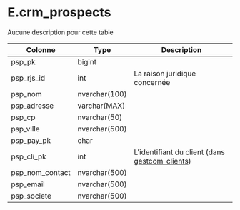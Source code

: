 # E.crm_prospects

Aucune description pour cette table

Colonne|Type|Description
---|---|---
psp_pk|bigint|
psp_rjs_id|int|La raison juridique concernée 
psp_nom|nvarchar(100)|
psp_adresse|varchar(MAX)|
psp_cp|nvarchar(50)|
psp_ville|nvarchar(500)|
psp_pay_pk|char|
psp_cli_pk|int|L'identifiant du client (dans [gestcom_clients](generated_gestcom_clients.md)) 
psp_nom_contact|nvarchar(500)|
psp_email|nvarchar(500)|
psp_societe|nvarchar(500)|
